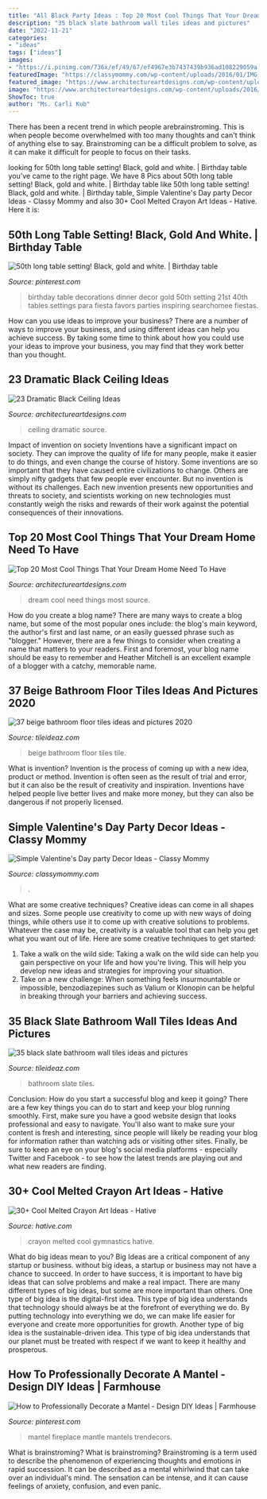 ```yaml
---
title: "All Black Party Ideas : Top 20 Most Cool Things That Your Dream Home Need To Have"
description: "35 black slate bathroom wall tiles ideas and pictures"
date: "2022-11-21"
categories:
- "ideas"
tags: ["ideas"]
images:
- "https://i.pinimg.com/736x/ef/49/67/ef4967e3b7437439b936ad108229059a.jpg"
featuredImage: "https://classymommy.com/wp-content/uploads/2016/01/IMG_2815.jpg"
featured_image: "https://www.architectureartdesigns.com/wp-content/uploads/2013/11/1318.jpg"
image: "https://www.architectureartdesigns.com/wp-content/uploads/2016/06/9-12.jpg"
ShowToc: true
author: "Ms. Carli Kub"
---
```



There has been a recent trend in which people arebrainstroming. This is when people become overwhelmed with too many thoughts and can't think of anything else to say. Brainstroming can be a difficult problem to solve, as it can make it difficult for people to focus on their tasks.

	

		
looking for 50th long table setting! Black, gold and white. | Birthday table you've came to the right page. We have 8 Pics about 50th long table setting! Black, gold and white. | Birthday table like 50th long table setting! Black, gold and white. | Birthday table, Simple Valentine&#039;s Day party Decor Ideas - Classy Mommy and also 30+ Cool Melted Crayon Art Ideas - Hative. Here it is:
		
    
## 50th Long Table Setting! Black, Gold And White. | Birthday Table

<img loading=lazy src="https://i.pinimg.com/736x/ef/49/67/ef4967e3b7437439b936ad108229059a.jpg" onerror="this.onerror=null;this.src='https://tse4.mm.bing.net/th?id=OIP.BhWyZ4cRBwdZogw6Y6DMfQHaNL&amp;pid=15.1';" alt="50th long table setting! Black, gold and white. | Birthday table">

_Source: pinterest.com_

>birthday table decorations dinner decor gold 50th setting 21st 40th tables settings para fiesta favors parties inspiring searchomee fiestas. 

	

How can you use ideas to improve your business?
There are a number of ways to improve your business, and using different ideas can help you achieve success. By taking some time to think about how you could use your ideas to improve your business, you may find that they work better than you thought.

    
## 23 Dramatic Black Ceiling Ideas

<img loading=lazy src="https://www.architectureartdesigns.com/wp-content/uploads/2013/11/1318.jpg" onerror="this.onerror=null;this.src='https://tse3.mm.bing.net/th?id=OIP.EJqR0-B2mHZl89B37q2nugHaKH&amp;pid=15.1';" alt="23 Dramatic Black Ceiling Ideas">

_Source: architectureartdesigns.com_

>ceiling dramatic source. 

	

Impact of invention on society
Inventions have a significant impact on society. They can improve the quality of life for many people, make it easier to do things, and even change the course of history. Some inventions are so important that they have caused entire civilizations to change. Others are simply nifty gadgets that few people ever encounter. But no invention is without its challenges. Each new invention presents new opportunities and threats to society, and scientists working on new technologies must constantly weigh the risks and rewards of their work against the potential consequences of their innovations.

    
## Top 20 Most Cool Things That Your Dream Home Need To Have

<img loading=lazy src="https://www.architectureartdesigns.com/wp-content/uploads/2016/06/9-12.jpg" onerror="this.onerror=null;this.src='https://tse1.mm.bing.net/th?id=OIP.hJiqjCO4ypuxa13vHmlc7AHaJ4&amp;pid=15.1';" alt="Top 20 Most Cool Things That Your Dream Home Need To Have">

_Source: architectureartdesigns.com_

>dream cool need things most source. 

	

How do you create a blog name?
There are many ways to create a blog name, but some of the most popular ones include: the blog's main keyword, the author's first and last name, or an easily guessed phrase such as "blogger." However, there are a few things to consider when creating a name that matters to your readers. First and foremost, your blog name should be easy to remember and Heather Mitchell is an excellent example of a blogger with a catchy, memorable name.

    
## 37 Beige Bathroom Floor Tiles Ideas And Pictures 2020

<img loading=lazy src="https://www.tileideaz.com/wp-content/uploads/2015/03/beige_bathroom_floor_tiles_14.jpg" onerror="this.onerror=null;this.src='https://tse4.mm.bing.net/th?id=OIP.d4WuMzsq7mbk3UeDeZH9GQHaJ4&amp;pid=15.1';" alt="37 beige bathroom floor tiles ideas and pictures 2020">

_Source: tileideaz.com_

>beige bathroom floor tiles tile. 

	

What is invention?
Invention is the process of coming up with a new idea, product or method. Invention is often seen as the result of trial and error, but it can also be the result of creativity and inspiration. Inventions have helped people live better lives and make more money, but they can also be dangerous if not properly licensed.

    
## Simple Valentine&#039;s Day Party Decor Ideas - Classy Mommy

<img loading=lazy src="https://classymommy.com/wp-content/uploads/2016/01/IMG_2815.jpg" onerror="this.onerror=null;this.src='https://tse4.mm.bing.net/th?id=OIP.LtKAxkPYelyN4zzuBBQokAHaJ4&amp;pid=15.1';" alt="Simple Valentine&#039;s Day party Decor Ideas - Classy Mommy">

_Source: classymommy.com_

>. 

	

What are some creative techniques?
Creative ideas can come in all shapes and sizes. Some people use creativity to come up with new ways of doing things, while others use it to come up with creative solutions to problems. Whatever the case may be, creativity is a valuable tool that can help you get what you want out of life. Here are some creative techniques to get started: 
1. Take a walk on the wild side: Taking a walk on the wild side can help you gain perspective on your life and how you're living. This will help you develop new ideas and strategies for improving your situation. 
2. Take on a new challenge: When something feels insurmountable or impossible, benzodiazepines such as Valium or Klonopin can be helpful in breaking through your barriers and achieving success.

    
## 35 Black Slate Bathroom Wall Tiles Ideas And Pictures

<img loading=lazy src="http://www.tileideaz.com/wp-content/uploads/2015/01/black_slate_bathroom_wall_tiles_10.jpg" onerror="this.onerror=null;this.src='https://tse2.mm.bing.net/th?id=OIP.D3V5T_0y0BmARtJ-b7JwPwHaLK&amp;pid=15.1';" alt="35 black slate bathroom wall tiles ideas and pictures">

_Source: tileideaz.com_

>bathroom slate tiles. 

	

Conclusion: How do you start a successful blog and keep it going?
There are a few key things you can do to start and keep your blog running smoothly. First, make sure you have a good website design that looks professional and easy to navigate. You'll also want to make sure your content is fresh and interesting, since people will likely be reading your blog for information rather than watching ads or visiting other sites. Finally, be sure to keep an eye on your blog's social media platforms - especially Twitter and Facebook - to see how the latest trends are playing out and what new readers are finding.

    
## 30+ Cool Melted Crayon Art Ideas - Hative

<img loading=lazy src="https://hative.com/wp-content/uploads/2014/04/melted-crayon-art/10-gymnastics.jpg" onerror="this.onerror=null;this.src='https://tse2.mm.bing.net/th?id=OIP.znXxIh5UvBw51Ktxt235XgHaJ4&amp;pid=15.1';" alt="30+ Cool Melted Crayon Art Ideas - Hative">

_Source: hative.com_

>crayon melted cool gymnastics hative. 

	

What do big ideas mean to you?
Big Ideas are a critical component of any startup or business. without big ideas, a startup or business may not have a chance to succeed. In order to have success, it is important to have big ideas that can solve problems and make a real impact. There are many different types of big ideas, but some are more important than others.
One type of big idea is the digital-first idea. This type of big idea understands that technology should always be at the forefront of everything we do. By putting technology into everything we do, we can make life easier for everyone and create more opportunities for growth. Another type of big idea is the sustainable-driven idea. This type of big idea understands that our planet must be treated with respect if we want to keep it healthy and prosperous.

    
## How To Professionally Decorate A Mantel - Design DIY Ideas | Farmhouse

<img loading=lazy src="https://i.pinimg.com/736x/4f/f8/35/4ff8359c658d10bfb339098707b8d3f2.jpg" onerror="this.onerror=null;this.src='https://tse1.mm.bing.net/th?id=OIP.X1hnbpCQt_dTw30RTtTxqgHaJ3&amp;pid=15.1';" alt="How to Professionally Decorate a Mantel - Design DIY Ideas | Farmhouse">

_Source: pinterest.com_

>mantel fireplace mantle mantels trendecors. 

	

What is brainstroming?
What is brainstroming? Brainstroming is a term used to describe the phenomenon of experiencing thoughts and emotions in rapid succession. It can be described as a mental whirlwind that can take over an individual's mind. The sensation can be intense, and it can cause feelings of anxiety, confusion, and even panic.

